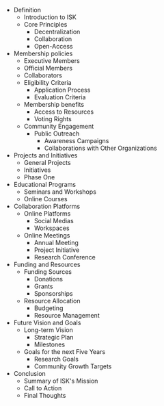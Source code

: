 - Definition
  - Introduction to ISK
  - Core Principles
    - Decentralization
    - Collaboration
    - Open-Access
- Membership policies
  - Executive Members
  - Official Members
  - Collaborators
  - Eligibility Criteria
    - Application Process
    - Evaluation Criteria
  - Membership benefits
    - Access to Resources
    - Voting Rights
  - Community Engagement
    - Public Outreach
      - Awareness Campaigns
      - Collaborations with Other Organizations
- Projects and Initiatives
  - General Projects
  - Initiatives
  - Phase One
- Educational Programs
  - Seminars and Workshops
  - Online Courses
- Collaboration Platforms
  - Online Platforms
    - Social Medias
    - Workspaces
  - Online Meetings
    - Annual Meeting
    - Project Initiative
    - Research Conference
- Funding and Resources
  - Funding Sources
    - Donations
    - Grants
    - Sponsorships
  - Resource Allocation
    - Budgeting
    - Resource Management
- Future Vision and Goals
  - Long-term Vision
    - Strategic Plan
    - Milestones
  - Goals for the next Five Years
    - Research Goals
    - Community Growth Targets
- Conclusion
  - Summary of ISK's Mission
  - Call to Action
  - Final Thoughts